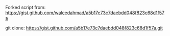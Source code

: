 Forked script from: https://gist.github.com/waleedahmad/a5b17e73c7daebdd048f823c68d1f57a

git clone: https://gist.github.com/a5b17e73c7daebdd048f823c68d1f57a.git
